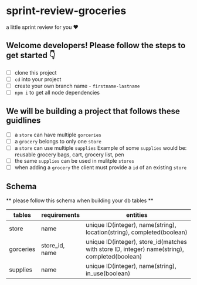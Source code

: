 # sprint-review-groceries
a little sprint review for you ♥️

## Welcome developers! Please follow the steps to get started 👇

- [ ] clone this project 
- [ ] `cd` into your project 
- [ ] create your own branch name - `firstname-lastname`
- [ ] `npm i` to get all node dependencies 

## We will be building a project that follows these guidlines

- [ ] a `store` can have multiple `gorceries` 
- [ ] a `grocery` belongs to only one `store`
- [ ] a `store` can use multiple `supplies` Example of some `supplies` would be: reusable grocery bags, cart, grocery list, pen
- [ ] the same `supplies` can be used in mulitple `stores`
- [ ] when adding a `grocery` the client must provide a `id` of an existing `store`

## Schema 
** please follow this schema when building your db tables **

| tables | requirements | entities
| ------- | ---- | ---------- |
| store  | name | unique ID(integer), name(string), location(string), completed(boolean)  |
| gorceries | store_id, name | unique ID(integer), store_id(matches with store ID, integer) name(string), completed(boolean)  |
| supplies | name | unique ID(integer), name(string), in_use(boolean) |

